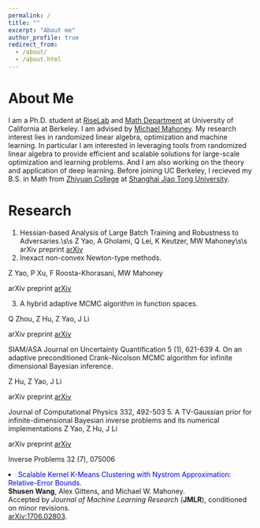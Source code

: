 ```yaml
---
permalink: /
title: ""
excerpt: "About me"
author_profile: true
redirect_from: 
  - /about/
  - /about.html
---
```




About Me
======
I am a Ph.D. student at [RiseLab](https://rise.cs.berkeley.edu/) and [Math Department](https://math.berkeley.edu/) at University of California at Berkeley. I am advised by [Michael Mahoney](https://www.stat.berkeley.edu/~mmahoney/). My research interest lies in randomized linear algebra, optimization and machine learning. In particular I am interested in leveraging tools from randomized linear algebra to provide efficient and scalable solutions for large-scale optimization and learning problems. And I am also working on the theory and application of deep learning. Before joining UC Berkeley, I recieved my B.S. in Math from [Zhiyuan College](http://zhiyuan.sjtu.edu.cn/) at [Shanghai Jiao Tong University](http://en.sjtu.edu.cn/).

Research
======
1. Hessian-based Analysis of Large Batch Training and Robustness to Adversaries.\s\s 
Z Yao, A Gholami, Q Lei, K Keutzer, MW Mahoney\s\s
arXiv preprint [arXiv](https://arxiv.org/pdf/1802.08241)
2. Inexact non-convex Newton-type methods.

Z Yao, P Xu, F Roosta-Khorasani, MW Mahoney

arXiv preprint [arXiv](https://arxiv.org/pdf/1802.06925.pdf)

3. A hybrid adaptive MCMC algorithm in function spaces.

Q Zhou, Z Hu, Z Yao, J Li

arXiv preprint [arXiv](https://arxiv.org/abs/1607.01458)

SIAM/ASA Journal on Uncertainty Quantification 5 (1), 621-639
4. On an adaptive preconditioned Crank–Nicolson MCMC algorithm for infinite dimensional Bayesian inference.

Z Hu, Z Yao, J Li

arXiv preprint [arXiv](https://arxiv.org/abs/1511.05838)

Journal of Computational Physics 332, 492-503
5. A TV-Gaussian prior for infinite-dimensional Bayesian inverse problems and its numerical implementations
Z Yao, Z Hu, J Li

arXiv preprint [arXiv](https://arxiv.org/abs/1510.05239)

Inverse Problems 32 (7), 075006

<li>
                        <font color="#0000FF">Scalable Kernel K-Means Clustering with Nystrom Approximation: Relative-Error Bounds</font>.<br>
                        <b>Shusen Wang</b>, Alex Gittens, and Michael W. Mahoney.<br>
                        Accepted by <em>Journal of Machine Learning Research</em> (<b>JMLR</b>), conditioned on minor revisions.<br>
                        <a href="https://arxiv.org/abs/1706.02803">arXiv:1706.02803</a>.
                        <br>
                        <br>
                    </li>